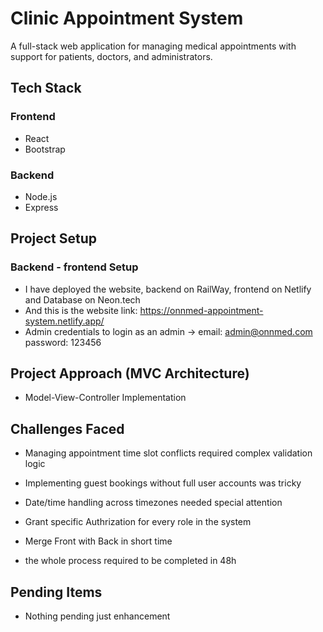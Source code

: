 # Clinic Appointment System

A full-stack web application for managing medical appointments with support for patients, doctors, and administrators.

## Tech Stack

### Frontend
- React
- Bootstrap

### Backend
- Node.js 
- Express 

## Project Setup

### Backend - frontend Setup
- I have deployed the website, backend on RailWay, frontend on Netlify and Database on Neon.tech
- And this is the website link: https://onnmed-appointment-system.netlify.app/
- Admin credentials to login as an admin -> email: admin@onnmed.com      password: 123456

## Project Approach (MVC Architecture)
  - Model-View-Controller Implementation
 
## Challenges Faced
- Managing appointment time slot conflicts required complex validation logic

- Implementing guest bookings without full user accounts was tricky

- Date/time handling across timezones needed special attention

- Grant specific Authrization for every role in the system

- Merge Front with Back in short time

- the whole process required to be completed in 48h

## Pending Items
- Nothing pending just enhancement 

